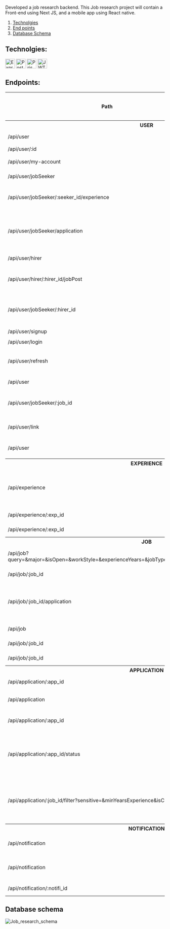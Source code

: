 Developed a job research backend. This Job research project will contain a Front-end using Next JS, and a mobile app using React native.

1. [Technolgies](#technolgies)
2. [End points](#end-points)
3. [Database Schema](#database-schema)

## Technolgies:

<div>
	<img src="https://img.shields.io/badge/Express-dbd02c?logo=express&logoColor=black&style=for-the-badge" height="30" alt="Express logo"/>
	<img src="https://img.shields.io/badge/PostgreSQL-385a96?logo=postgresql&logoColor=white&style=for-the-badge" height="30" alt="PostgreSQL logo"/>
	<img src="https://img.shields.io/badge/Prisma-6562f0?logo=PrIsMa&logoColor=white&style=for-the-badge" height="30" alt="Prisma logo"/>
	<img src="https://img.shields.io/badge/JWT-black?logo=jsonwebtokens&logoColor=white&style=for-the-badge" height="30" alt="JWT logo"/>
</div>

## Endpoints:

<table>
	<thead>
		<tr>
			<th>Path</th>
			<th>Method</th>
			<th>Is need auth (JWT)</th>
			<th>Description</th>
		</tr>
	</thead>
	<tbody>
		<tr>
			<th colspan="4">USER</th>
		</tr>
		<tr>
			<td>/api/user</td>
			<td>GET</td>
			<td>✖️</td>
			<td>To get all users</td>
		</tr>
		<tr>
			<td>/api/user/:id</td>
			<td>GET</td>
			<td>✖️</td>
			<td>To get user</td>
		</tr>
		<tr>
			<td>/api/user/my-account</td>
			<td>GET</td>
			<td>✔️</td>
			<td>To get client data</td>
		</tr>
		<tr>
			<td>/api/user/jobSeeker</td>
			<td>GET</td>
			<td>✖️</td>
			<td>To get all job seekers</td>
		</tr>
		<tr>
			<td>/api/user/jobSeeker/:seeker_id/experience</td>
			<td>GET</td>
			<td>✔️</td>
			<td>To get all experience of job seeker</td>
		</tr>
		<tr>
			<td>/api/user/jobSeeker/application</td>
			<td>GET</td>
			<td>✔️</td>
			<td>As job seeker, this is to get all applications that you submitted </td>
		</tr>
		<tr>
			<td>/api/user/hirer</td>
			<td>GET</td>
			<td>✖️</td>
			<td>To get all hirer</td>
		</tr>
		<tr>
			<td>/api/user/hirer/:hirer_id/jobPost</td>
			<td>GET</td>
			<td>✖️</td>
			<td>To get all job posts that the hirer posted</td>
		</tr>
		<tr>
			<td>/api/user/jobSeeker/:hirer_id</td>
			<td>POST</td>
			<td>✔️</td>
			<td>As job seeker, this is for following hirer</td>
		</tr>
		<tr>
			<td>/api/user/signup</td>
			<td>POST</td>
			<td>✖️</td>
			<td>To sign up</td>
		</tr>
		<tr>
			<td>/api/user/login</td>
			<td>POST</td>
			<td>✖️</td>
			<td>To login</td>
		</tr>
		<tr>
			<td>/api/user/refresh</td>
			<td>POST</td>
			<td>✔️</td>
			<td>To generate a new access token</td>
		</tr>
		<tr>
			<td>/api/user</td>
			<td>PUT</td>
			<td>✔️</td>
			<td>To edit your user data</td>
		</tr>
		<tr>
			<td>/api/user/jobSeeker/:job_id</td>
			<td>PUT</td>
			<td>✔️</td>
			<td>As job seeker, this for saving jobs</td>
		</tr>
		<tr>
			<td>/api/user/link</td>
			<td>PUT</td>
			<td>✔️</td>
			<td>To add links to your user account</td>
		</tr>
		<tr>
			<td>/api/user</td>
			<td>DELETE</td>
			<td>✔️</td>
			<td>To delete your account</td>
		</tr>
		<tr>
			<th colspan="4">EXPERIENCE</th>
		</tr>
		<tr>
			<td>/api/experience</td>
			<td>POST</td>
			<td>✔️</td>
			<td>As job seeker, this is for creating new experience</td>
		</tr>
		<tr>
			<td>/api/experience/:exp_id</td>
			<td>PUT</td>
			<td>✔️</td>
			<td>To edit experience</td>
		</tr>
		<tr>
			<td>/api/experience/:exp_id</td>
			<td>DELETE</td>
			<td>✔️</td>
			<td>To delete experience</td>
		</tr>
		<tr>
			<th colspan="4">JOB</th>
		</tr>
		<tr>
			<td>/api/job?query=&major=&isOpen=&workStyle=&experienceYears=&jobType=&salaryRange=</td>
			<td>GET</td>
			<td>✖️</td>
			<td>To get all job posts, and filter it</td>
		</tr>
		<tr>
			<td>/api/job/:job_id</td>
			<td>GET</td>
			<td>✖️</td>
			<td>To get job post</td>
		</tr>
		<tr>
			<td>/api/job/:job_id/application</td>
			<td>GET</td>
			<td>✔️</td>
			<td>As hirer, this is for getting all applications of your job post</td>
		</tr>
		<tr>
			<td>/api/job</td>
			<td>POST</td>
			<td>✔️</td>
			<td>To post new job</td>
		</tr>
		<tr>
			<td>/api/job/:job_id</td>
			<td>PUT</td>
			<td>✔️</td>
			<td>To edit job post</td>
		</tr>
		<tr>
			<td>/api/job/:job_id</td>
			<td>DELETE</td>
			<td>✔️</td>
			<td>To delete job post</td>
		</tr>
		<tr>
			<th colspan="4">APPLICATION</th>
		</tr>
		<tr>
			<td>/api/application/:app_id</td>
			<td>GET</td>
			<td>✔️</td>
			<td>to get application</td>
		</tr>
		<tr>
			<td>/api/application</td>
			<td>POST</td>
			<td>✔️</td>
			<td>To submit an application</td>
		</tr>
		<tr>
			<td>/api/application/:app_id</td>
			<td>PUT</td>
			<td>✔️</td>
			<td>To add notes to the application</td>
		</tr>
		<tr>
			<td>/api/application/:app_id/status</td>
			<td>PUT</td>
			<td>✔️</td>
			<td>To edit application status, and send notification to the submiter</td>
		</tr>
		<tr>
			<td>/api/application/:job_id/filter?sensitive=&minYearsExperience&isCancel=</td>
			<td>PUT</td>
			<td>✔️</td>
			<td>To filter all the applications of the job post, and may cancel it</td>
		</tr>
		<tr>
			<th colspan="4">NOTIFICATION</th>
		</tr>
		<tr>
			<td>/api/notification</td>
			<td>GET</td>
			<td>✔️</td>
			<td>To get all your notifications</td>
		</tr>
		<tr>
			<td>/api/notification</td>
			<td>PUT</td>
			<td>✔️</td>
			<td>To set the notification to 'read' statue</td>
		</tr>
		<tr>
			<td>/api/notification/:notifi_id</td>
			<td>DELETE</td>
			<td>✔️</td>
			<td>To delete a notification</td>
		</tr>
	</tbody>
</table>

## Database schema

![Job_research_schema](https://github.com/user-attachments/assets/2a6f87ce-61c8-493c-995b-c57ebd6e7598)
